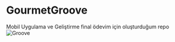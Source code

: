 # GourmetGroove
Mobil Uygulama ve Geliştirme final ödevim için oluşturduğum repo
![Groove](https://github.com/nihanbayrak/GourmetGroove/assets/32307171/7596feaa-4adf-4039-b017-ef272646d80b)
